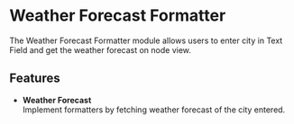 Weather Forecast Formatter
=================

The Weather Forecast Formatter module allows users to enter city in Text Field and get the weather forecast on node view.


Features
--------

* **Weather Forecast**  
  Implement formatters by fetching weather forecast of the city entered.
